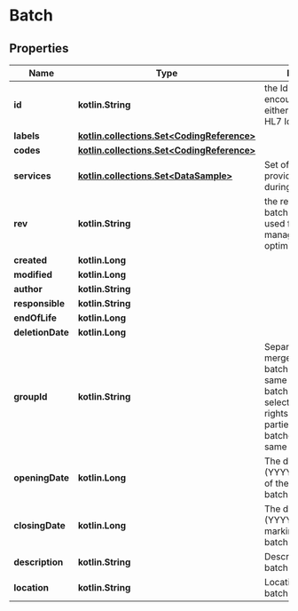 
# Batch

## Properties
Name | Type | Description | Notes
------------ | ------------- | ------------- | -------------
**id** | **kotlin.String** | the Id of the batch. We encourage using either a v4 UUID or a HL7 Id. |
**labels** | [**kotlin.collections.Set&lt;CodingReference&gt;**](CodingReference.md) |  |
**codes** | [**kotlin.collections.Set&lt;CodingReference&gt;**](CodingReference.md) |  |
**services** | [**kotlin.collections.Set&lt;DataSample&gt;**](DataSample.md) | Set of all services provided to the patient during the batch. |
**rev** | **kotlin.String** | the revision of the batch in the database, used for conflict management / optimistic locking. |  [optional]
**created** | **kotlin.Long** |  |  [optional]
**modified** | **kotlin.Long** |  |  [optional]
**author** | **kotlin.String** |  |  [optional]
**responsible** | **kotlin.String** |  |  [optional]
**endOfLife** | **kotlin.Long** |  |  [optional]
**deletionDate** | **kotlin.Long** |  |  [optional]
**groupId** | **kotlin.String** | Separate batches can merged in one logical batch if they share the same groupId. When a batch must be split to selectively assign rights to healthcare parties, the split batches all share the same groupId |  [optional]
**openingDate** | **kotlin.Long** | The date (YYYYMMDDhhmmss) of the start of the batch. |  [optional]
**closingDate** | **kotlin.Long** | The date (YYYYMMDDhhmmss) marking the end of the batch. |  [optional]
**description** | **kotlin.String** | Description of the batch |  [optional]
**location** | **kotlin.String** | Location where the batch was recorded. |  [optional]
